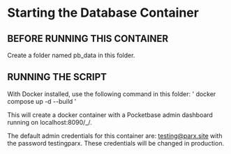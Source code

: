 # Starting the Database Container

## BEFORE RUNNING THIS CONTAINER

Create a folder named pb_data in this folder.

## RUNNING THE SCRIPT

With Docker installed, use the following command in this folder: ' docker compose up -d --build '

This will create a docker container with a Pocketbase admin dashboard running on localhost:8090/\_/.

The default admin credentials for this container are: testing@parx.site with the password testingparx. These credentials will be changed in production.
